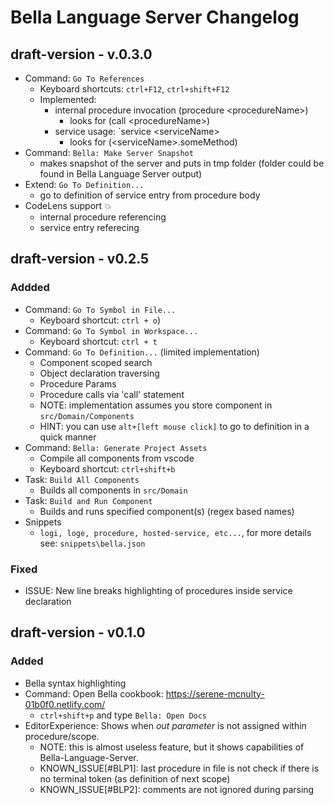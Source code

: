 # Bella Language Server Changelog

## draft-version - v.0.3.0

* Command: `Go To References`
  * Keyboard shortcuts: `ctrl+F12`, `ctrl+shift+F12`
  * Implemented:
    * internal procedure invocation (procedure \<procedureName\>)
      * looks for (call \<procedureName\>)
    * service usage: `service \<serviceName\>
      * looks for (\<serviceName\>.someMethod)
* Command: `Bella: Make Server Snapshot`
  * makes snapshot of the server and puts in tmp folder (folder could be found in Bella Language Server output)
* Extend: `Go To Definition...`
  * go to definition of service entry from procedure body
* CodeLens support 💥
  * internal procedure referencing
  * service entry referecing

## draft-version - v0.2.5

### Addded

* Command: `Go To Symbol in File...`
  * Keyboard shortcut: `ctrl + o`)
* Command: `Go To Symbol in Workspace...`
  * Keyboard shortcut: `ctrl + t`
* Command: `Go To Definition...` (limited implementation)
  * Component scoped search
  * Object declaration traversing
  * Procedure Params
  * Procedure calls via 'call' statement
  * NOTE: implementation assumes you store component in `src/Domain/Components`
  * HINT: you can use `alt+[left mouse click]` to go to definition in a quick manner
* Command: `Bella: Generate Project Assets`
  * Compile all components from vscode
  * Keyboard shortcut:  `ctrl+shift+b`
* Task: `Build All Components`
  * Builds all components in `src/Domain`
* Task: `Build and Run Component`
  * Builds and runs specified component(s) (regex based names)
* Snippets
  * `logi, loge, procedure, hosted-service, etc...`, for more details see: `snippets\bella.json`

### Fixed

* ISSUE: New line breaks highlighting of procedures inside service declaration

## draft-version - v0.1.0

### Added

* Bella syntax highlighting
* Command: Open Bella cookbook: <https://serene-mcnulty-01b0f0.netlify.com/>
  * `ctrl+shift+p` and type `Bella: Open Docs`
* EditorExperience: Shows when *out parameter*  is not assigned within procedure/scope.
  * NOTE: this is almost useless feature, but it shows capabilities of Bella-Language-Server.
  * KNOWN_ISSUE[#BLP1]: last procedure in file is not check if there is no terminal token (as definition of next scope)
  * KNOWN_ISSUE[#BLP2]: comments are not ignored during parsing
